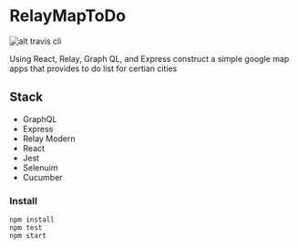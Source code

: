 # RelayMapToDo
![alt travis cli](https://travis-ci.org/aljones15/RelayMapToDo.svg?branch=master)

Using React, Relay, Graph QL, and Express construct a simple google map apps that provides to do list for certian cities

## Stack
- GraphQL
- Express
- Relay Modern
- React
- Jest
- Selenuim
- Cucumber

### Install
```
npm install
npm test
npm start
```

